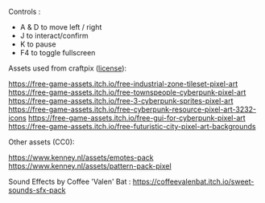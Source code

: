 ​Controls :

- A & D to move left / right
- J to interact/confirm
- K to pause
- F4 to toggle fullscreen

Assets used from craftpix ([license](https://craftpix.net/file-licenses/)):

https://free-game-assets.itch.io/free-industrial-zone-tileset-pixel-art
https://free-game-assets.itch.io/free-townspeople-cyberpunk-pixel-art
https://free-game-assets.itch.io/free-3-cyberpunk-sprites-pixel-art
https://free-game-assets.itch.io/free-cyberpunk-resource-pixel-art-3232-icons
https://free-game-assets.itch.io/free-gui-for-cyberpunk-pixel-art
https://free-game-assets.itch.io/free-futuristic-city-pixel-art-backgrounds

Other assets (CC0):

https://www.kenney.nl/assets/emotes-pack
https://www.kenney.nl/assets/pattern-pack-pixel

Sound Effects by Coffee 'Valen' Bat : https://coffeevalenbat.itch.io/sweet-sounds-sfx-pack
